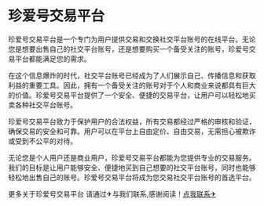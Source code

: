 # 珍爱号交易平台

珍爱号交易平台是一个专门为用户提供交易和交换社交平台账号的在线平台。无论您是想要出售自己的社交平台账号，还是想要购买一个备受关注的账号，珍爱号交易平台都能满足您的需求。

在这个信息爆炸的时代，社交平台账号已经成为了人们展示自己、传播信息和获取利益的重要工具。因此，拥有一个备受关注的账号对于个人和商业来说都具有巨大的价值。珍爱号交易平台提供了一个安全、便捷的交易平台，让用户可以轻松地买卖各种社交平台账号。

珍爱号交易平台致力于保护用户的合法权益，所有交易都经过严格的审核和验证，确保交易的安全和可靠。用户可以在平台上自由定价、自由交易，无需担心被欺诈或受到不公平的对待。

无论您是个人用户还是商业用户，珍爱号交易平台都能为您提供专业的交易服务。我们的目标是让用户能够安全、便捷地买到自己想要的社交平台账号，同时也能够轻松地出售自己的账号。珍爱号交易平台将成为您交易社交平台账号的首选平台。

更多关于珍爱号交易平台 请通过✈与我们联系,感谢阅读！[点我联系✈](https://u.G208.com)